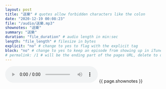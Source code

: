 ```yaml
---
layout: post
title: "送樂" # quotes allow forbidden characters like the colon
date: "2020-12-19 00:08:23"
file: "/audio/送樂.mp3"
shownotes: "送樂"
summary: "送樂"
duration: "file_duration" # audio length in min:sec
length: "file_length" # filesize in bytes
explicit: "no" # change to yes to flag with the explicit tag
block: "no" # change to yes to keep an episode from showing up in iTunes
# permalink: /1 # will be the ending part of the pages URL, delete to default to the title
---
```


<audio controls>
<source src="{{site.url}}{{site.baseurl}}{{ page.file }}" type="audio/x-mp3">
Your browser does not support the audio element.
</audio>
{{ page.shownotes }}
